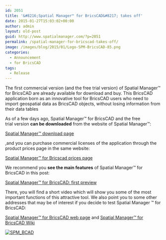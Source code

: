 ```yaml
---
id: 2051
title: '&#8216;Spatial Manager™ for BricsCAD&#8217; takes off'
date: 2015-01-27T15:03:02+00:00
author: admin
layout: old-post
guid: http://www.spatialmanager.com/?p=2051
permalink: /spatial-manager-for-bricscad-takes-off/
image: /images/blog/2015/01/Logo-SPM-BricsCAD-85.png
categories:
  - Announcement
  - for BricsCAD
tags:
  - Release
---
```

The first commercial version (and the free trial version) of Spatial Manager™ for BricsCAD are already available for download and buy. This BricsCAD application born as an innovative tool for BricsCAD users who need to import geospatial data as BricsCAD objects, without losing information from their data tables<!--more-->

As of a few days ago, Spatial Manager™ for BricsCAD and the free trial version **can be downloaded** from the website of Spatial Manager™:

<a title="Spatial Manager™ download page" href="http://www.spatialmanager.com/downloads/" target="_blank" rel="nofollow">Spatial Manager™ download page</a>

,and you can purchase commercial licenses of the application through the product prices page in the same website:

<a title="Spatial Manager™ for BricsCAD prices page" href="http://www.spatialmanager.com/spm-forbricscad-prices/" target="_blank" rel="nofollow">Spatial Manager™ for Bricscad prices page</a>

We recommend you **see the main features** of Spatial Manager™ for BricsCAD in this post:

<a title="Spatial Manager™ for BricsCAD: first preview" href="http://www.spatialmanager.com/spatial-manager-for-bricscad-first-preview/" target="_blank" rel="nofollow">Spatial Manager™ for BricsCAD: first preview</a>

There, you will find a short video which will show you some of the most important functions of this attractive tool. We also point you to some other addresses that may be of interest if you decide to test Spatial Manager ™ for BricsCAD:

<a title="Spatial Manager™ for BricsCAD web page" href="http://www.spatialmanager.com/spm-forbricscad/" target="_blank" rel="nofollow">Spatial Manager™ for BricsCAD web page</a> and <a title="Spatial Manager™ for BricsCAD Wiki" href="http://wiki.spatialmanager.com/index.php/Spatial_Manager%E2%84%A2_for_BricsCAD" target="_blank" rel="nofollow">Spatial Manager™ for BricsCAD Wiki</a>

<a href="/images/blog/2014/12/SPM_BCAD.png" target="_blank" rel="nofollow"><img src="/images/blog/2014/12/SPM_BCAD-1024x576.png" alt="SPM_BCAD" width="625" height="351" srcset="/images/blog/2014/12/SPM_BCAD-1024x576.png 1024w, /images/blog/2014/12/SPM_BCAD-300x168.png 300w, /images/blog/2014/12/SPM_BCAD-624x351.png 624w, /images/blog/2014/12/SPM_BCAD.png 1280w" sizes="(max-width: 625px) 100vw, 625px" /></a>